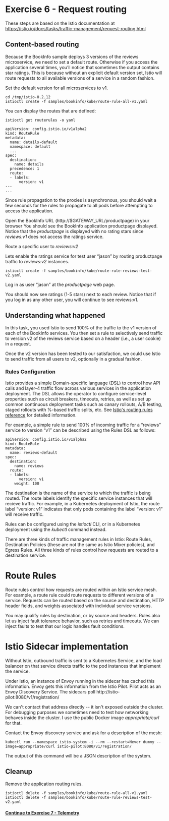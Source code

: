 # Exercise 6 - Request routing

These steps are based on the Istio documentation at https://istio.io/docs/tasks/traffic-management/request-routing.html

## Content-based routing

Because the BookInfo sample deploys 3 versions of the reviews microservice, we need to set a default route. Otherwise if you access the application several times, you’ll notice that sometimes the output contains star ratings. This is because without an explicit default version set, Istio will route requests to all available versions of a service in a random fashion.

Set the default version for all microservices to v1.

```
cd /tmp/istio-0.2.12
istioctl create -f samples/bookinfo/kube/route-rule-all-v1.yaml
```

You can display the routes that are defined:

```
istioctl get routerules -o yaml
```

```
apiVersion: config.istio.io/v1alpha2
kind: RouteRule
metadata:
  name: details-default
  namespace: default
  ...
spec:
  destination:
    name: details
  precedence: 1
  route:
  - labels:
      version: v1
---
...
```

Since rule propagation to the proxies is asynchronous, you should wait a few seconds for the rules to propagate to all pods before attempting to access the application.

Open the BookInfo URL (http://$GATEWAY_URL/productpage) in your browser
You should see the BookInfo application productpage displayed. Notice that the _productpage_ is displayed with no rating stars since _reviews:v1_ does not access the ratings service.

Route a specific user to _reviews:v2_

Lets enable the ratings service for test user “jason” by routing productpage traffic to _reviews:v2_ instances.

```
istioctl create -f samples/bookinfo/kube/route-rule-reviews-test-v2.yaml
```

Log in as user “jason” at the _productpage_ web page.

You should now see ratings (1-5 stars) next to each review. Notice that if you log in as any other user, you will continue to see reviews:v1.

## Understanding what happened

In this task, you used Istio to send 100% of the traffic to the v1 version of each of the BookInfo services. You then set a rule to selectively send traffic to version v2 of the reviews service based on a header (i.e., a user cookie) in a request.

Once the v2 version has been tested to our satisfaction, we could use Istio to send traffic from all users to v2, optionally in a gradual fashion.

### Rules Configuration

Istio provides a simple Domain-specific language (DSL) to control how API calls and layer-4 traffic flow across various services in the application deployment. The DSL allows the operator to configure service-level properties such as circuit breakers, timeouts, retries, as well as set up common continuous deployment tasks such as canary rollouts, A/B testing, staged rollouts with %-based traffic splits, etc. See [Istio's routing rules reference](https://istio.io/docs/reference/config/traffic-rules/) for detailed information.

For example, a simple rule to send 100% of incoming traffic for a “reviews” service to version “v1” can be described using the Rules DSL as follows:

```
apiVersion: config.istio.io/v1alpha2
kind: RouteRule
metadata:
  name: reviews-default
spec:
  destination:
    name: reviews
  route:
  - labels:
      version: v1
    weight: 100
```

The destination is the name of the service to which the traffic is being routed. The route labels identify the specific service instances that will recieve traffic. For example, in a Kubernetes deployment of Istio, the route label “version: v1” indicates that only pods containing the label “version: v1” will receive traffic.

Rules can be configured using the _istioctl_ CLI, or in a Kubernetes deployment using the _kubectl_ command instead.

There are three kinds of traffic management rules in Istio: Route Rules, Destination Policies (these are not the same as Istio Mixer policies), and Egress Rules. All three kinds of rules control how requests are routed to a destination service.

# Route Rules

Route rules control how requests are routed within an Istio service mesh. For example, a route rule could route requests to different versions of a service. Requests can be routed based on the source and destination, HTTP header fields, and weights associated with individual service versions.

You may qualify rules by destination, or by source and headers.  Rules also let us inject fault tolerance
behavior, such as retries and timeouts.  We can inject faults to test that our logic handles fault conditions.

# Istio Sidecar implementation

Without Istio, outbound traffic is sent to a Kubernetes Service, and the load balancer on that service
directs traffic to the pod instances that implement the service.

Under Istio, an instance of Envoy running in the sidecar has cached this information.  Envoy gets this
information from the Istio Pilot.  Pilot acts as an Envoy Discovery Service.  The sidecars poll
http://istio-pilot:8080/v1/registration/

We can't contact that address directly -- it isn't exposed outside the cluster.  For debugging purposes we
sometimes need to test how networking behaves inside the cluster.  I use the public Docker image
_appropriate/curl_ for that.

Contact the Envoy discovery service and ask for a description of the mesh:

```
kubectl run --namespace istio-system -i --rm --restart=Never dummy --image=appropriate/curl istio-pilot:8080/v1/registration/
```

The output of this command will be a JSON description of the system.

## Cleanup

Remove the application routing rules.

```
istioctl delete -f samples/bookinfo/kube/route-rule-all-v1.yaml
istioctl delete -f samples/bookinfo/kube/route-rule-reviews-test-v2.yaml
```

#### [Continue to Exercise 7 - Telemetry](../exercise-7/README.md)